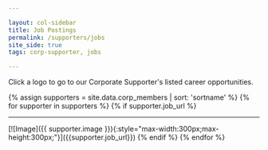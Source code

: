 ```yaml
---

layout: col-sidebar
title: Job Postings
permalink: /supporters/jobs
site_side: true
tags: corp-supporter, jobs

---
```


Click a logo to go to our Corporate Supporter's listed career opportunities.

{% assign supporters = site.data.corp_members | sort: 'sortname' %}
{% for supporter in supporters %}
{% if supporter.job_url %}
<hr>
[![Image]({{ supporter.image }}){:style="max-width:300px;max-height:300px;"}]({{supporter.job_url}})
{% endif %}
{% endfor %}

